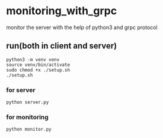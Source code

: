 # monitoring_with_grpc
monitor the server with the help of python3 and grpc protocol

## run(both in client and server)
```
python3 -m venv venv
source venv/bin/activate
sudo chmod +x ./setup.sh
./setup.sh
```

### for server
```
python server.py
```

### for monitoring
```
python monitor.py
```
